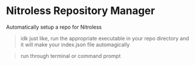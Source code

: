 # Nitroless Repository Manager
 Automatically setup a repo for Nitroless
> idk just like, run the appropriate executable in your repo directory and it will make your index.json file automagically

> run through terminal or command prompt 